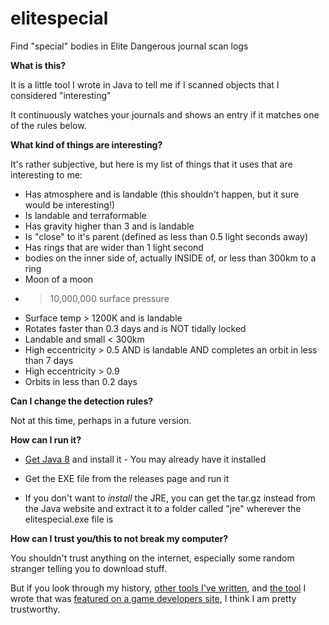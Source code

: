 # elitespecial
Find "special" bodies in Elite Dangerous journal scan logs

**What is this?**

It is a little tool I wrote in Java to tell me if I scanned objects that I considered "interesting"

It continuously watches your journals and shows an entry if it matches one of the rules below.

**What kind of things are interesting?**

It's rather subjective, but here is my list of things that it uses that are interesting to me:

* Has atmosphere and is landable (this shouldn't happen, but it sure would be interesting!)
* Is landable and terraformable
* Has gravity higher than 3 and is landable
* Is "close" to it's parent (defined as less than 0.5 light seconds away)
* Has rings that are wider than 1 light second
* bodies on the inner side of, actually INSIDE of, or less than 300km to a ring
* Moon of a moon
* > 10,000,000 surface pressure
* Surface temp > 1200K and is landable
* Rotates faster than 0.3 days and is NOT tidally locked
* Landable and small < 300km
* High eccentricity > 0.5 AND is landable AND completes an orbit in less than 7 days
* High eccentricity > 0.9
* Orbits in less than 0.2 days

**Can I change the detection rules?**

Not at this time, perhaps in a future version.

**How can I run it?**

* [Get Java 8](https://www.oracle.com/technetwork/java/javase/downloads/jre8-downloads-2133155.html) and install it - You may already have it installed
* Get the EXE file from the releases page and run it

* If you don't want to *install* the JRE, you can get the tar.gz instead from the Java website and extract it to a folder called "jre" wherever the elitespecial.exe file is


**How can I trust you/this to not break my computer?**

You shouldn't trust anything on the internet, especially some random stranger telling you to download stuff.

But if you look through my history, [other tools I've written](https://www.reddit.com/r/Rift/comments/4gzw4g/extracting_game_model_files_and_textures/),  and [the tool](https://github.com/imathrowback/telarafly) I wrote that was [featured on a game developers site](https://www.trionworlds.com/rift/en/2017/06/20/introducing-telarafly-by-ghar-station/), I think I am pretty trustworthy.

